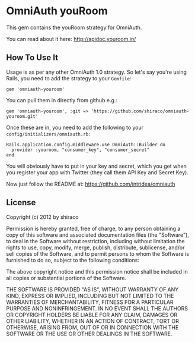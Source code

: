 # OmniAuth youRoom

This gem contains the youRoom strategy for OmniAuth.

You can read about it here: http://apidoc.youroom.in/

## How To Use It

Usage is as per any other OmniAuth 1.0 strategy. So let's say you're using Rails, you need to add the strategy to your `Gemfile`:

    gem 'omniauth-youroom'

You can pull them in directly from github e.g.:

    gem 'omniauth-youroom', :git => 'https://github.com/shiraco/omniauth-youroom.git'

Once these are in, you need to add the following to your `config/initializers/omniauth.rb`:

    Rails.application.config.middleware.use OmniAuth::Builder do
      provider :youroom, "consumer_key", "consumer_secret" 
    end

You will obviously have to put in your key and secret, which you get when you register your app with Twitter (they call them API Key and Secret Key). 

Now just follow the README at: https://github.com/intridea/omniauth

## License

Copyright (c) 2012 by shiraco

Permission is hereby granted, free of charge, to any person obtaining a copy of this software and associated documentation files (the "Software"), to deal in the Software without restriction, including without limitation the rights to use, copy, modify, merge, publish, distribute, sublicense, and/or sell copies of the Software, and to permit persons to whom the Software is furnished to do so, subject to the following conditions:

The above copyright notice and this permission notice shall be included in all copies or substantial portions of the Software.

THE SOFTWARE IS PROVIDED "AS IS", WITHOUT WARRANTY OF ANY KIND, EXPRESS OR IMPLIED, INCLUDING BUT NOT LIMITED TO THE WARRANTIES OF MERCHANTABILITY, FITNESS FOR A PARTICULAR PURPOSE AND NONINFRINGEMENT. IN NO EVENT SHALL THE AUTHORS OR COPYRIGHT HOLDERS BE LIABLE FOR ANY CLAIM, DAMAGES OR OTHER LIABILITY, WHETHER IN AN ACTION OF CONTRACT, TORT OR OTHERWISE, ARISING FROM, OUT OF OR IN CONNECTION WITH THE SOFTWARE OR THE USE OR OTHER DEALINGS IN THE SOFTWARE.
